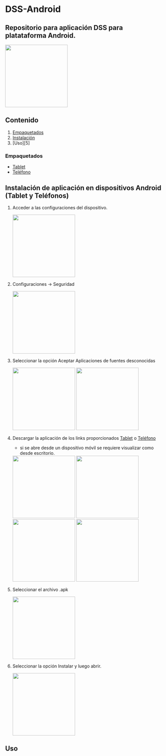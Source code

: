 # DSS-Android
## Repositorio para aplicación DSS para platataforma Android.
   <img src="https://user-images.githubusercontent.com/20865008/43789691-2dff7886-9a36-11e8-83b8-e8dff4ba0138.png" width="200">

## Contenido
1. [Empaquetados][3]
2. [Instalación][4]
3. [Uso][5]

### Empaquetados
* [Tablet][1]
* [Teléfono][2]

## Instalación de aplicación en dispositivos Android (Tablet y Teléfonos)
1. Acceder a las configuraciones del dispositivo.

    <img src="https://user-images.githubusercontent.com/20865008/43789671-2ca9886e-9a36-11e8-9250-6cbcb290f096.png" width="200">

2. Configuraciones -> Seguridad

    <img src="https://user-images.githubusercontent.com/20865008/43790503-6b34ed2e-9a38-11e8-9a83-518e8c2fae1f.png" width="200">

3. Seleccionar la opción Aceptar Aplicaciones de fuentes desconocidas

    <img src="https://user-images.githubusercontent.com/20865008/43789675-2cf6d9f2-9a36-11e8-8648-8dc2be2c3f1e.png" width="200">
    <img src="https://user-images.githubusercontent.com/20865008/43789676-2d08bed8-9a36-11e8-9dd9-200a38fa6671.png" width="200">  

4. Descargar la aplicación de los links proporcionados [Tablet][1] o [Teléfono][2]
   * si se abre desde un dispositivo móvil se requiere visualizar como desde escritorio.
   
   <img src="https://user-images.githubusercontent.com/20865008/43789678-2d1cfa88-9a36-11e8-926e-dccbbd77ed78.png" width="200">
   <img src="https://user-images.githubusercontent.com/20865008/43789679-2d38e6da-9a36-11e8-8bfe-783101d8af1a.png" width="200">
   <img src="https://user-images.githubusercontent.com/20865008/43789686-2d9cfa44-9a36-11e8-925b-81d4ca000cac.png" width="200">
   <img src="https://user-images.githubusercontent.com/20865008/43789687-2db17294-9a36-11e8-95aa-564f1d3ed830.png" width="200">
   
5. Seleccionar el archivo .apk

    <img src="https://user-images.githubusercontent.com/20865008/43789689-2dc9b49e-9a36-11e8-8f51-7a59379f1e02.png" width="200">
6. Seleccionar la opción Instalar y luego abrir.

    <img src="https://user-images.githubusercontent.com/20865008/43789690-2de39b02-9a36-11e8-9458-7532ea57c9d0.png" width="200">

## Uso

[1]:https://github.com/JSHOrg/DSS-Android/tree/master/empaquetado%20Tablet
[2]:https://github.com/JSHOrg/DSS-Android/tree/master/empaquetado%20Telefono
[3]:https://github.com/JSHOrg/DSS-Android#empaquetados
[4]:https://github.com/JSHOrg/DSS-Android#instalaci%C3%B3n-de-aplicaci%C3%B3n-en-dispositivos-android-tablet-y-tel%C3%A9fonos
